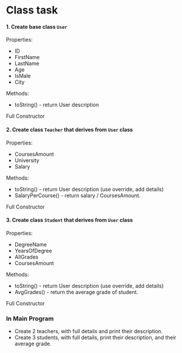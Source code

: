 # Class task

#### 1. Create base class `User` 

Properties:
* ID
* FirstName
* LastName
* Age
* IsMale
* City

Methods:
* toString() - return User description

Full Constructor 

#### 2. Create class `Teacher` that derives from `User` class
Properties:
* CoursesAmount
* University
* Salary


Methods:
* toString() - return User description (use override, add details)
* SalaryPerCourse() - return salary / CoursesAmount. 

Full Constructor 


#### 3. Create class `Student` that derives from `User` class
Properties:
* DegreeName
* YearsOfDegree
* AllGrades
* CoursesAmount


Methods:
* toString() - return User description (use override, add details)
* AvgGrades() - return the average grade of student. 

Full Constructor 


### In Main Program
* Create 2 teachers, with full details and print their description. 
* Create 3 students, with full details, print their description, and their average grade. 




